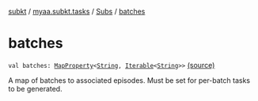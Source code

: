 [subkt](../../index.md) / [myaa.subkt.tasks](../index.md) / [Subs](index.md) / [batches](./batches.md)

# batches

`val batches: `[`MapProperty`](https://docs.gradle.org/current/javadoc/org/gradle/api/provider/MapProperty.html)`<`[`String`](https://kotlinlang.org/api/latest/jvm/stdlib/kotlin/-string/index.html)`, `[`Iterable`](https://kotlinlang.org/api/latest/jvm/stdlib/kotlin.collections/-iterable/index.html)`<`[`String`](https://kotlinlang.org/api/latest/jvm/stdlib/kotlin/-string/index.html)`>>` [(source)](https://github.com/Myaamori/SubKt/blob/0.1.9/src/main/kotlin/myaa/subkt/tasks/plugin.kt#L357)

A map of batches to associated episodes. Must be set for per-batch tasks to be generated.


